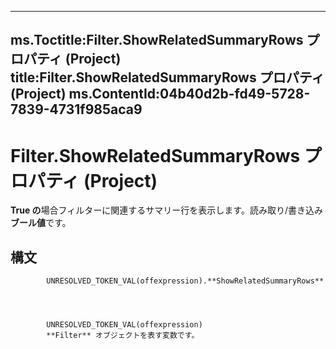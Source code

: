 

---
ms.Toctitle:Filter.ShowRelatedSummaryRows プロパティ (Project)
title:Filter.ShowRelatedSummaryRows プロパティ (Project)
ms.ContentId:04b40d2b-fd49-5728-7839-4731f985aca9
---
# Filter.ShowRelatedSummaryRows プロパティ (Project)




**True の**場合フィルターに関連するサマリー行を表示します。読み取り/書き込み**ブール値**です。

## 構文

            UNRESOLVED_TOKEN_VAL(offexpression).**ShowRelatedSummaryRows**




            UNRESOLVED_TOKEN_VAL(offexpression)
            **Filter** オブジェクトを表す変数です。




